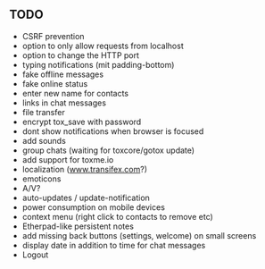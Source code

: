 TODO
----

- CSRF prevention
- option to only allow requests from localhost
- option to change the HTTP port
- typing notifications (mit padding-bottom)
- fake offline messages
- fake online status
- enter new name for contacts
- links in chat messages
- file transfer
- encrypt tox_save with password
- dont show notifications when browser is focused
- add sounds
- group chats (waiting for toxcore/gotox update)
- add support for toxme.io
- localization (www.transifex.com?)
- emoticons
- A/V?
- auto-updates / update-notification
- power consumption on mobile devices
- context menu (right click to contacts to remove etc)
- Etherpad-like persistent notes
- add missing back buttons (settings, welcome) on small screens
- display date in addition to time for chat messages
- Logout
